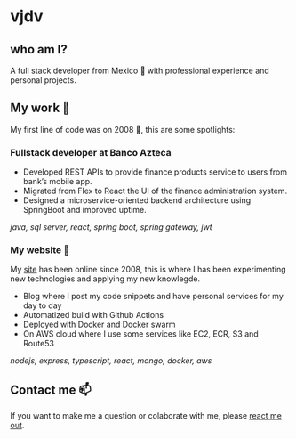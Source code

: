 # vjdv

## who am I?

A full stack developer from Mexico 🌮 with professional experience and personal projects.

## My work 💞️

My first line of code was on 2008 👀, this are some spotlights:

### Fullstack developer at Banco Azteca

- Developed REST APIs to provide finance products service to users from bank’s mobile app.
- Migrated from Flex to React the UI of the finance administration system.
- Designed a microservice-oriented backend architecture using SpringBoot and improved uptime.

_java, sql server, react, spring boot, spring gateway, jwt_

### My website 🌱

My [site](https://vjdv.net) has been online since 2008, this is where I has been experimenting new technologies and applying my new knowlegde.

- Blog where I post my code snippets and have personal services for my day to day
- Automatized build with Github Actions
- Deployed with Docker and Docker swarm
- On AWS cloud where I use some services like EC2, ECR, S3 and Route53

_nodejs, express, typescript, react, mongo, docker, aws_

## Contact me 📫

If you want to make me a question or colaborate with me, please [react me out](https://vjdv.net/contact).
